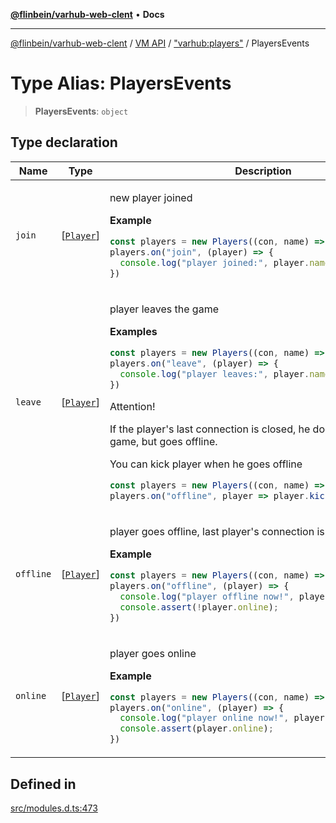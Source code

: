 [**@flinbein/varhub-web-clent**](../../../../README.md) • **Docs**

***

[@flinbein/varhub-web-clent](../../../../README.md) / [VM API](../../../README.md) / ["varhub:players"](../README.md) / PlayersEvents

# Type Alias: PlayersEvents

> **PlayersEvents**: `object`

## Type declaration

<table>
<thead>
<tr>
<th>Name</th>
<th>Type</th>
<th>Description</th>
<th>Defined in</th>
</tr>
</thead>
<tbody>
<tr>
<td>

`join`

</td>
<td>

[[`Player`](../interfaces/Player.md)]

</td>
<td>

new player joined

**Example**

```typescript
const players = new Players((con, name) => String(name));
players.on("join", (player) => {
  console.log("player joined:", player.name);
})
```

</td>
<td>

[src/modules.d.ts:484](https://github.com/flinbein/varhub-web-client/blob/e65e01813e5de867041177e674157476c2502975/src/modules.d.ts#L484)

</td>
</tr>
<tr>
<td>

`leave`

</td>
<td>

[[`Player`](../interfaces/Player.md)]

</td>
<td>

player leaves the game

**Examples**

```typescript
const players = new Players((con, name) => String(name));
players.on("leave", (player) => {
  console.log("player leaves:", player.name);
})
```

Attention!

If the player's last connection is closed, he does not leave the game, but goes offline.

You can kick player when he goes offline

```typescript
const players = new Players((con, name) => String(name));
players.on("offline", player => player.kick("disconnected"))
```

</td>
<td>

[src/modules.d.ts:506](https://github.com/flinbein/varhub-web-client/blob/e65e01813e5de867041177e674157476c2502975/src/modules.d.ts#L506)

</td>
</tr>
<tr>
<td>

`offline`

</td>
<td>

[[`Player`](../interfaces/Player.md)]

</td>
<td>

player goes offline, last player's connection is closed.

**Example**

```typescript
const players = new Players((con, name) => String(name));
players.on("offline", (player) => {
  console.log("player offline now!", player.name);
  console.assert(!player.online);
})
```

</td>
<td>

[src/modules.d.ts:530](https://github.com/flinbein/varhub-web-client/blob/e65e01813e5de867041177e674157476c2502975/src/modules.d.ts#L530)

</td>
</tr>
<tr>
<td>

`online`

</td>
<td>

[[`Player`](../interfaces/Player.md)]

</td>
<td>

player goes online

**Example**

```typescript
const players = new Players((con, name) => String(name));
players.on("online", (player) => {
  console.log("player online now!", player.name);
  console.assert(player.online);
})
```

</td>
<td>

[src/modules.d.ts:518](https://github.com/flinbein/varhub-web-client/blob/e65e01813e5de867041177e674157476c2502975/src/modules.d.ts#L518)

</td>
</tr>
</tbody>
</table>

## Defined in

[src/modules.d.ts:473](https://github.com/flinbein/varhub-web-client/blob/e65e01813e5de867041177e674157476c2502975/src/modules.d.ts#L473)
